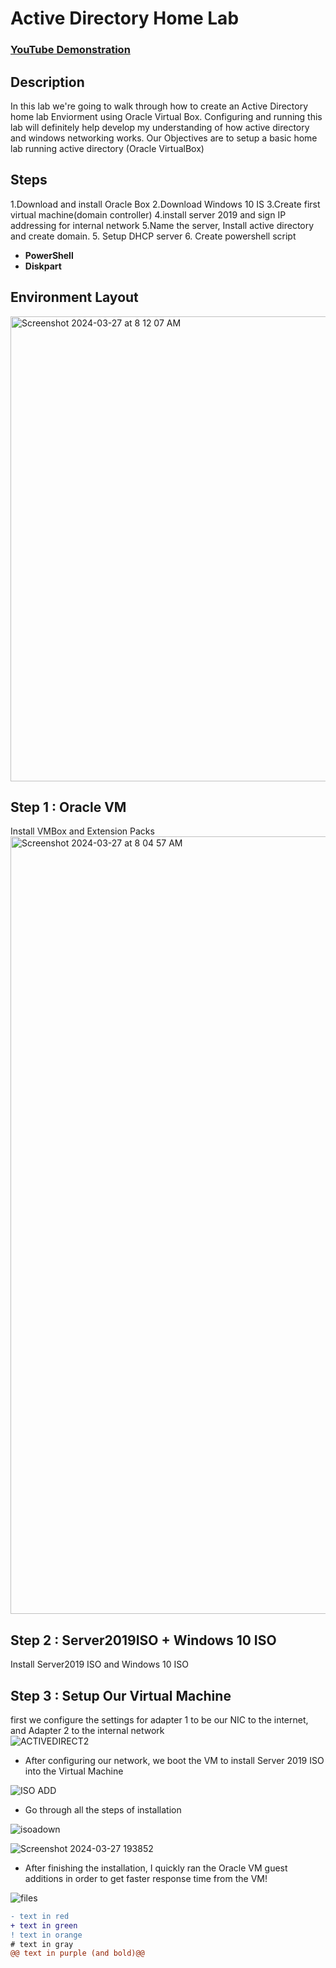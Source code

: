 <h1>Active Directory Home Lab</h1>

 ### [YouTube Demonstration](https://www.youtube.com/watch?v=MHsI8hJmggI)

<h2>Description</h2>
In this lab we're going to walk through how to create an Active Directory home lab Enviorment using Oracle Virtual Box. Configuring and running this lab will definitely help develop my understanding of how active directory and windows networking works. Our Objectives are to setup a basic home lab running active directory (Oracle VirtualBox)
<br />


<h2>Steps</h2>
 1.Download and install Oracle Box 2.Download Windows 10 IS 3.Create first virtual machine(domain controller) 4.install server 2019 and sign IP addressing for internal network 5.Name the server, Install active directory and create domain. 5. Setup DHCP server 6. Create powershell script 

- <b>PowerShell</b> 
- <b>Diskpart</b>

<h2>Environment Layout </h2>

<img width="744" alt="Screenshot 2024-03-27 at 8 12 07 AM" src="https://github.com/MustafaCybertests/ActiveDirectoryLab/assets/155025144/8914c649-bb23-4153-a4bc-aa3671bd5075">

<h2>Step 1 : Oracle VM</h2>
Install VMBox and Extension Packs 

<img width="1244" alt="Screenshot 2024-03-27 at 8 04 57 AM" src="https://github.com/MustafaCybertests/ActiveDirectoryLab/assets/155025144/1a959662-f630-42cf-914f-d0509e80eb69">

<h2>Step 2 : Server2019ISO + Windows 10 ISO</h2>
Install Server2019 ISO and Windows 10 ISO  

<h2>Step 3 : Setup Our Virtual Machine</h2>


first we configure the settings for adapter 1 to be our NIC to the internet, and Adapter 2 to the internal network  
![ACTIVEDIRECT2](https://github.com/MustafaCybertests/ActiveDirectoryLab/assets/155025144/c445129e-a85d-4dfa-a6a4-cfda408b4a78)

- After configuring our network, we boot the VM to install Server 2019 ISO into the Virtual Machine

![ISO ADD](https://github.com/MustafaCybertests/ActiveDirectoryLab/assets/155025144/56e013b9-06a8-4188-9467-5c13901f10be)

- Go through all the steps of installation

![isoadown](https://github.com/MustafaCybertests/ActiveDirectoryLab/assets/155025144/0e3c21c5-f2c8-4640-a004-b1fef79d8a70)

![Screenshot 2024-03-27 193852](https://github.com/MustafaCybertests/ActiveDirectoryLab/assets/155025144/31a52d72-46c9-4912-8fdd-c46ed9616568)

- After finishing the installation, I quickly ran the Oracle VM guest additions in order to get faster response time from the VM!

![files](https://github.com/MustafaCybertests/ActiveDirectoryLab/assets/155025144/10be20e5-1ad3-4e44-aa2a-e11588c9255f)






 ```diff
- text in red
+ text in green
! text in orange
# text in gray
@@ text in purple (and bold)@@
